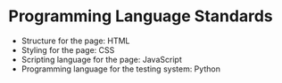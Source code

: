 # Programming Language Standards
 
* Structure for the page: HTML
* Styling for the page: CSS
* Scripting language for the page: JavaScript
* Programming language for the testing system: Python